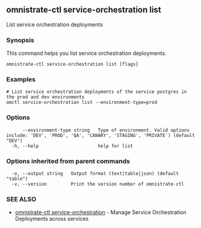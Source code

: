 ## omnistrate-ctl service-orchestration list

List service orchestration deployments

### Synopsis

This command helps you list service orchestration deployments.

```
omnistrate-ctl service-orchestration list [flags]
```

### Examples

```
# List service orchestration deployments of the service postgres in the prod and dev environments
omctl service-orchestration list --environment-type=prod
```

### Options

```
      --environment-type string   Type of environment. Valid options include: 'DEV', 'PROD', 'QA', 'CANARY', 'STAGING', 'PRIVATE') (default "DEV")
  -h, --help                      help for list
```

### Options inherited from parent commands

```
  -o, --output string   Output format (text|table|json) (default "table")
  -v, --version         Print the version number of omnistrate-ctl
```

### SEE ALSO

- [omnistrate-ctl service-orchestration](omnistrate-ctl_service-orchestration.md) - Manage Service Orchestration Deployments across services
